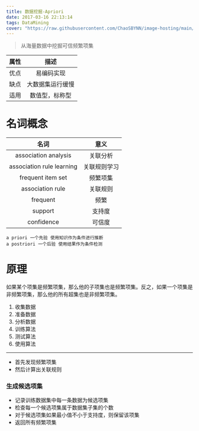 ```yaml
---
title: 数据挖掘-Apriori
date: 2017-03-16 22:13:14
tags: DataMining
cover: "https://raw.githubusercontent.com/ChaoSBYNN/image-hosting/main/program/datamining.jpeg"
---
```


> 从海量数据中挖掘可信频繁项集

|属性|描述|
|:---:|:---:|
|优点|易编码实现|
|缺点|大数据集运行缓慢|
|适用|数值型，标称型|

# 名词概念

|名词|意义|
|:---:|:---:|
|association analysis|关联分析|
|association rule learning|关联规则学习|
|frequent item set|频繁项集|
|association rule|关联规则|
|frequent|频繁|
|support|支持度|
|confidence|可信度|

	a priori 一个先验 使用知识作为条件进行推断
	a postriori 一个后验 使用结果作为条件检测

# 原理

如果某个项集是频繁项集，那么他的子项集也是频繁项集。反之，如果一个项集是非频繁项集，那么他的所有超集也是非频繁项集。

1. 收集数据
2. 准备数据
3. 分析数据
4. 训练算法
5. 测试算法
6. 使用算法

------

* 首先发现频繁项集
*  然后计算出关联规则

### 生成候选项集

* 记录训练数据集中每一条数据为候选项集
* 检查每一个候选项集属于数据集子集的个数
* 对于候选项集如果最小值不小于支持度，则保留该项集
* 返回所有频繁项集